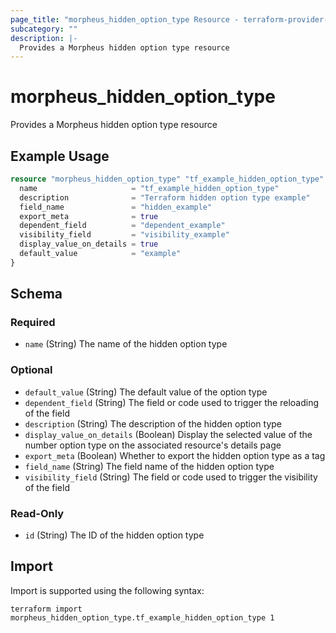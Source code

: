 ```yaml
---
page_title: "morpheus_hidden_option_type Resource - terraform-provider-morpheus"
subcategory: ""
description: |-
  Provides a Morpheus hidden option type resource
---
```


# morpheus_hidden_option_type

Provides a Morpheus hidden option type resource

## Example Usage

```terraform
resource "morpheus_hidden_option_type" "tf_example_hidden_option_type" {
  name                     = "tf_example_hidden_option_type"
  description              = "Terraform hidden option type example"
  field_name               = "hidden_example"
  export_meta              = true
  dependent_field          = "dependent_example"
  visibility_field         = "visibility_example"
  display_value_on_details = true
  default_value            = "example"
}
```

<!-- schema generated by tfplugindocs -->
## Schema

### Required

- `name` (String) The name of the hidden option type

### Optional

- `default_value` (String) The default value of the option type
- `dependent_field` (String) The field or code used to trigger the reloading of the field
- `description` (String) The description of the hidden option type
- `display_value_on_details` (Boolean) Display the selected value of the number option type on the associated resource's details page
- `export_meta` (Boolean) Whether to export the hidden option type as a tag
- `field_name` (String) The field name of the hidden option type
- `visibility_field` (String) The field or code used to trigger the visibility of the field

### Read-Only

- `id` (String) The ID of the hidden option type

## Import

Import is supported using the following syntax:

```shell
terraform import morpheus_hidden_option_type.tf_example_hidden_option_type 1
```
